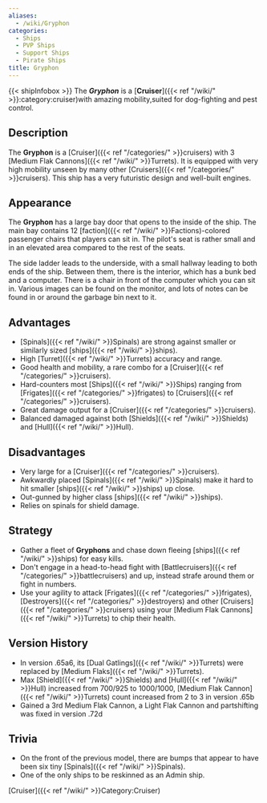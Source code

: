 ```yaml
---
aliases:
  - /wiki/Gryphon
categories:
  - Ships
  - PVP Ships
  - Support Ships
  - Pirate Ships
title: Gryphon
---
```


{{< shipInfobox >}} The **_Gryphon_** is a [**Cruiser**]({{< ref "/wiki/" >}}:category:cruiser)with amazing mobility,suited for dog-fighting and pest control.

## Description

The **Gryphon** is a [Cruiser]({{< ref "/categories/" >}}cruisers) with 3 [Medium Flak Cannons]({{< ref "/wiki/" >}}Turrets). It is equipped with very high mobility unseen by many other [Cruisers]({{< ref "/categories/" >}}cruisers). This ship has a very futuristic design and well-built engines.

## Appearance

The **Gryphon** has a large bay door that opens to the inside of the ship. The main bay contains 12 [faction]({{< ref "/wiki/" >}}Factions)-colored passenger chairs that players can sit in. The pilot's seat is rather small and in an elevated area compared to the rest of the seats.

The side ladder leads to the underside, with a small hallway leading to both ends of the ship. Between them, there is the interior, which has a bunk bed and a computer. There is a chair in front of the computer which you can sit in. Various images can be found on the monitor, and lots of notes can be found in or around the garbage bin next to it.

## Advantages 

- [Spinals]({{< ref "/wiki/" >}}Spinals) are strong against smaller or similarly sized [ships]({{< ref "/wiki/" >}}ships).  
- High [Turret]({{< ref "/wiki/" >}}Turrets) accuracy and range.  
- Good health and mobility, a rare combo for a [Cruiser]({{< ref "/categories/" >}}cruisers). 
- Hard-counters most [Ships]({{< ref "/wiki/" >}}Ships) ranging from [Frigates]({{< ref "/categories/" >}}frigates) to [Cruisers]({{< ref "/categories/" >}}cruisers). 
- Great damage output for a [Cruiser]({{< ref "/categories/" >}}cruisers).
- Balanced damaged against both [Shields]({{< ref "/wiki/" >}}Shields) and [Hull]({{< ref "/wiki/" >}}Hull).

## Disadvantages 

- Very large for a [Cruiser]({{< ref "/categories/" >}}cruisers).   
- Awkwardly placed [Spinals]({{< ref "/wiki/" >}}Spinals) make it hard to hit smaller [ships]({{< ref "/wiki/" >}}ships) up close.   
- Out-gunned by higher class [ships]({{< ref "/wiki/" >}}ships).
- Relies on spinals for shield damage.

## Strategy

- Gather a fleet of **Gryphons** and chase down fleeing [ships]({{< ref "/wiki/" >}}ships) for easy kills.
- Don't engage in a head-to-head fight with [Battlecruisers]({{< ref "/categories/" >}}battlecruisers) and up, instead strafe around them or fight in numbers.
- Use your agility to attack [Frigates]({{< ref "/categories/" >}}frigates), [Destroyers]({{< ref "/categories/" >}}destroyers) and other [Cruisers]({{< ref "/categories/" >}}cruisers) using your [Medium Flak Cannons]({{< ref "/wiki/" >}}Turrets) to chip their health.

## Version History

- In version .65a6, its [Dual Gatlings]({{< ref "/wiki/" >}}Turrets) were replaced by [Medium Flaks]({{< ref "/wiki/" >}}Turrets).
- Max [Shield]({{< ref "/wiki/" >}}Shields) and [Hull]({{< ref "/wiki/" >}}Hull) increased from 700/925 to 1000/1000, [Medium Flak Cannon]({{< ref "/wiki/" >}}Turrets) count increased from 2 to 3 in version .65b
- Gained a 3rd Medium Flak Cannon, a Light Flak Cannon and partshifting was fixed in version .72d

## Trivia 

- On the front of the previous model, there are bumps that appear to have been six tiny [Spinals]({{< ref "/wiki/" >}}Spinals).
- One of the only ships to be reskinned as an Admin ship.

[Cruiser]({{< ref "/wiki/" >}}Category:Cruiser)
